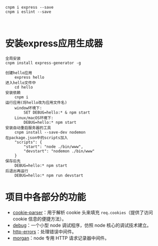 ```
cnpm i express --save
cnpm i eslint --save
```

​	

# 安装express应用生成器

```
全局安装
cnpm install express-generator -g

创建hello应用
	express hello
进入hello文件中
	cd hello
安装依赖
	cnpm i
运行应用(将hello改为应用文件名)
	window环境下: 
		SET DEBUG=hello:* & npm start
	Linux/macOS环境下:
		DEBUG=hello:* npm start
安装自动重启服务器的工具
	cnpm install --save-dev nodemon
在package.json中的scripts加入
	"scripts": {
    	"start": "node ./bin/www",
    	"devstart": "nodemon ./bin/www"
  	}
保存后先
	DEBUG=hello:* npm start
后退出再运行
	DEBUG=hello:* npm run devstart
```



# 项目中各部分的功能

- [cookie-parser](https://www.npmjs.com/package/cookie-parser)：用于解析 cookie 头来填充 `req.cookies`（提供了访问 cookie 信息的便捷方法）。
- [debug](https://www.npmjs.com/package/debug)：一个小型 node 调试程序，仿照 node 核心的调试技术建立。
- [http-errors](https://www.npmjs.com/package/http-errors)：处理错误中间件。
- [morgan](https://www.npmjs.com/package/morgan)：node 专用 HTTP 请求记录器中间件。

